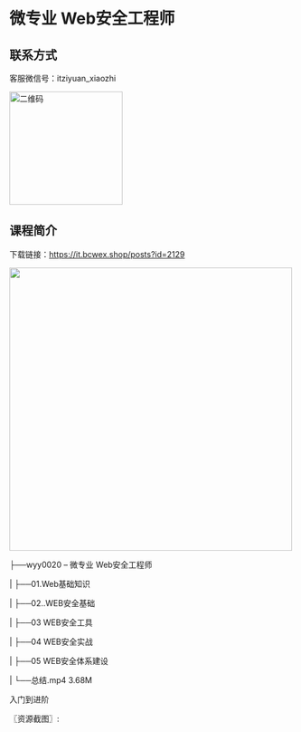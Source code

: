 # 微专业 Web安全工程师

## 联系方式

客服微信号：itziyuan_xiaozhi

<img src="https://ziyuanyun.oss-cn-guangzhou.aliyuncs.com/common/20240614073449/666b82192834a.jpg" width="200" height="200" alt="二维码">

## 课程简介

下载链接：https://it.bcwex.shop/posts?id=2129

<img src="https://ziyuanyun.oss-cn-guangzhou.aliyuncs.com/yun/20240515183655/6644904782f51.jpg" width="500" alt="">

  ├──wyy0020 &#8211; 微专业 Web安全工程师

 | ├──01.Web基础知识

 | ├──02..WEB安全基础

 | ├──03 WEB安全工具

 | ├──04 WEB安全实战

 | ├──05 WEB安全体系建设

 | └──总结.mp4 3.68M

  入门到进阶

 〖资源截图〗:

   